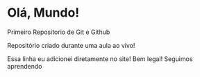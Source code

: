 # Olá, Mundo!
 Primeiro Repositorio de Git e Github

 Repositório criado durante uma aula ao vivo!

Essa linha eu  adicionei diretamente no site! Bem legal!
Seguimos aprendendo

